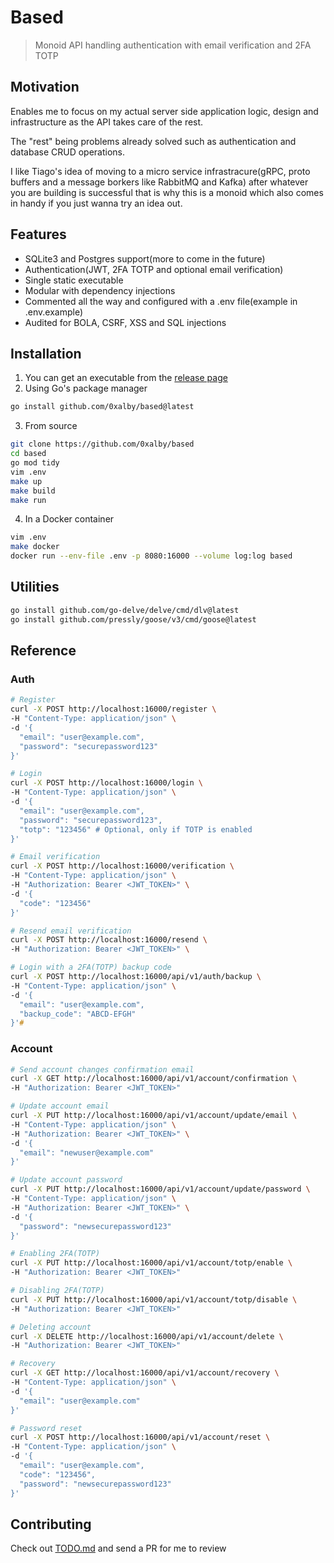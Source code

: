 # Based
> Monoid API handling authentication with email verification and 2FA TOTP

## Motivation
Enables me to focus on my actual server side application logic, design and infrastructure as the API takes care of the rest.

The "rest" being problems already solved such as authentication and database CRUD operations.

I like Tiago's idea of moving to a micro service infrastracure(gRPC, proto buffers and a message borkers like RabbitMQ and Kafka) after whatever you are building is successful that is why this is a monoid which also comes in handy if you just wanna try an idea out.

## Features
* SQLite3 and Postgres support(more to come in the future)
* Authentication(JWT, 2FA TOTP and optional email verification)
* Single static executable
* Modular with dependency injections
* Commented all the way and configured with a .env file(example in .env.example)
* Audited for BOLA, CSRF, XSS and SQL injections

## Installation
1. You can get an executable from the [release page](https://github.com/0xalby/based/releases)
2. Using Go's package manager
```zsh
go install github.com/0xalby/based@latest
```
3. From source
```zsh
git clone https://github.com/0xalby/based
cd based
go mod tidy
vim .env
make up
make build
make run
```
4. In a Docker container
```zsh
vim .env
make docker
docker run --env-file .env -p 8080:16000 --volume log:log based
```

## Utilities
```zsh
go install github.com/go-delve/delve/cmd/dlv@latest
go install github.com/pressly/goose/v3/cmd/goose@latest
```

## Reference
### Auth
```zsh
# Register
curl -X POST http://localhost:16000/register \
-H "Content-Type: application/json" \
-d '{
  "email": "user@example.com",
  "password": "securepassword123"
}'

# Login
curl -X POST http://localhost:16000/login \
-H "Content-Type: application/json" \
-d '{
  "email": "user@example.com",
  "password": "securepassword123",
  "totp": "123456" # Optional, only if TOTP is enabled
}'

# Email verification
curl -X POST http://localhost:16000/verification \
-H "Content-Type: application/json" \
-H "Authorization: Bearer <JWT_TOKEN>" \
-d '{
  "code": "123456"
}'

# Resend email verification
curl -X POST http://localhost:16000/resend \
-H "Authorization: Bearer <JWT_TOKEN>" \

# Login with a 2FA(TOTP) backup code
curl -X POST http://localhost:16000/api/v1/auth/backup \
-H "Content-Type: application/json" \
-d '{
  "email": "user@example.com",
  "backup_code": "ABCD-EFGH"
}'# 
```
### Account
```zsh
# Send account changes confirmation email
curl -X GET http://localhost:16000/api/v1/account/confirmation \
-H "Authorization: Bearer <JWT_TOKEN>"

# Update account email
curl -X PUT http://localhost:16000/api/v1/account/update/email \
-H "Content-Type: application/json" \
-H "Authorization: Bearer <JWT_TOKEN>" \
-d '{
  "email": "newuser@example.com"
}'

# Update account password
curl -X PUT http://localhost:16000/api/v1/account/update/password \
-H "Content-Type: application/json" \
-H "Authorization: Bearer <JWT_TOKEN>" \
-d '{
  "password": "newsecurepassword123"
}'

# Enabling 2FA(TOTP)
curl -X PUT http://localhost:16000/api/v1/account/totp/enable \
-H "Authorization: Bearer <JWT_TOKEN>"

# Disabling 2FA(TOTP)
curl -X PUT http://localhost:16000/api/v1/account/totp/disable \
-H "Authorization: Bearer <JWT_TOKEN>"

# Deleting account
curl -X DELETE http://localhost:16000/api/v1/account/delete \
-H "Authorization: Bearer <JWT_TOKEN>"

# Recovery
curl -X GET http://localhost:16000/api/v1/account/recovery \
-H "Content-Type: application/json" \
-d '{
  "email": "user@example.com"
}'

# Password reset
curl -X POST http://localhost:16000/api/v1/account/reset \
-H "Content-Type: application/json" \
-d '{
  "email": "user@example.com",
  "code": "123456",
  "password": "newsecurepassword123"
}'
```

## Contributing
Check out [TODO.md](./TODO.md) and send a PR for me to review